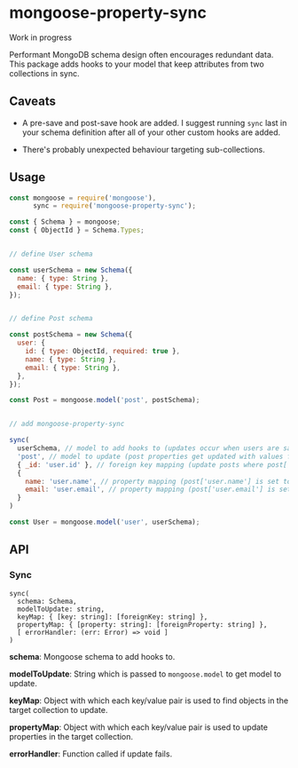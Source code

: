 # mongoose-property-sync

Work in progress

Performant MongoDB schema design often encourages redundant data. This package adds hooks to your model that keep attributes from two collections in sync.

## Caveats

- A pre-save and post-save hook are added. I suggest running `sync` last in your schema definition after all of your other custom hooks are added.

- There's probably unexpected behaviour targeting sub-collections.

## Usage

```javascript
const mongoose = require('mongoose'),
      sync = require('mongoose-property-sync');

const { Schema } = mongoose;
const { ObjectId } = Schema.Types;


// define User schema

const userSchema = new Schema({
  name: { type: String },
  email: { type: String },
});


// define Post schema

const postSchema = new Schema({
  user: {
    id: { type: ObjectId, required: true },
    name: { type: String },
    email: { type: String },
  },
});

const Post = mongoose.model('post', postSchema);


// add mongoose-property-sync

sync(
  userSchema, // model to add hooks to (updates occur when users are saved)
  'post', // model to update (post properties get updated with values from a user)
  { _id: 'user.id' }, // foreign key mapping (update posts where post['user.id'] == user['_id'])
  {
    name: 'user.name', // property mapping (post['user.name'] is set to user['name'])
    email: 'user.email', // property mapping (post['user.email'] is set to user['email'])
  }
)

const User = mongoose.model('user', userSchema);
```

## API

### Sync

```
sync(
  schema: Schema,
  modelToUpdate: string,
  keyMap: { [key: string]: [foreignKey: string] },
  propertyMap: { [property: string]: [foreignProperty: string] },
  [ errorHandler: (err: Error) => void ]
)
```

**schema**: Mongoose schema to add hooks to.

**modelToUpdate**: String which is passed to `mongoose.model` to get model to update.

**keyMap**: Object with which each key/value pair is used to find objects in the target collection to update.

**propertyMap**: Object with which each key/value pair is used to update properties in the target collection.

**errorHandler**: Function called if update fails.
